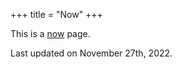+++
title = "Now"
+++

This is a [now](https://nownownow.com/about) page.

Last updated on November 27th, 2022. 
